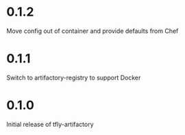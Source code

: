 # 0.1.2

Move config out of container and provide defaults from Chef

# 0.1.1

Switch to artifactory-registry to support Docker

# 0.1.0

Initial release of tfly-artifactory
